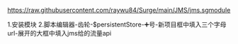 https://raw.githubusercontent.com/raywu84/Surge/main/JMS/jms.sgmodule

1.安装模块
2.脚本编辑器-齿轮-$persistentStore-➕号-新项目框中填入三个字母url-展开的大框中填入jms给的流量api
